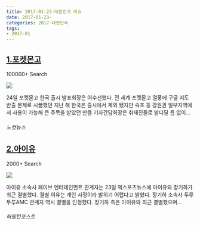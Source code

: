 ```yaml
---
title: 2017-01-23-대한민국 이슈
date: 2017-01-23-
categories: 2017-대한민국
tags: 
- 2017-01
---
```


[1.포켓몬고](http://www.nocutnews.co.kr/news/4723899)
--

100000+ Search

![](http:)

24일 포켓몬고 한국 출시 발표회장은 어수선했다. 전 세계 포켓몬고 열풍에 구글 지도 반출 문제로 시끌했던 지난 해 한국은 출시에서 제외 됐지만 속초 등 강원권 일부지역에서 사용이 가능해 큰 주목을 받았던 만큼 기자간담회장은 취재진들로 발디딜 틈 없이...
###### 노컷뉴스

[2.아이유](http://www.huffingtonpost.kr/2017/01/23/story_n_14325630.html)
--

2000+ Search

![](http:)

아이유 소속사 페이브 엔터테인먼트 관계자는 23일 엑스포츠뉴스에 아이유와 장기하가 최근 결별했다. 결별 이유는 개인 사정이라 밝히기 어렵다고 밝혔다. 장기하 소속사 두루두루AMC 관계자 역시 결별을 인정했다. 장기하 측은 아이유와 최근 결별했으며...
###### 허핑턴포스트

